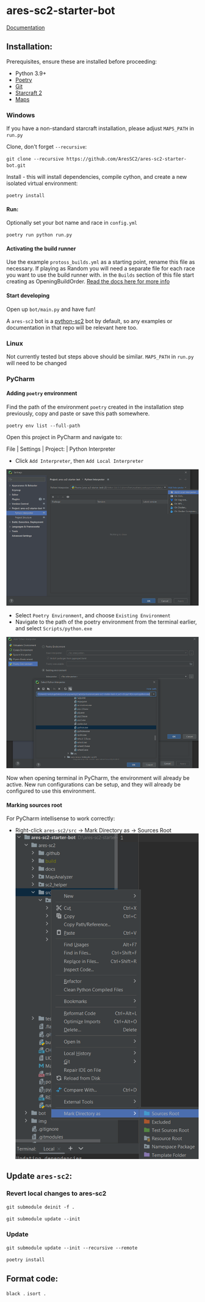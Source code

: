 # ares-sc2-starter-bot

[Documentation](https://aressc2.github.io/ares-sc2/index.html)

## Installation:
Prerequisites, ensure these are installed before proceeding:
- Python 3.9+ 
- [Poetry](https://python-poetry.org/)
- [Git](https://git-scm.com/)
- [Starcraft 2](https://starcraft2.com/en-gb/)
- [Maps](https://sc2ai.net/wiki/maps/)

### Windows
If you have a non-standard starcraft installation, please adjust `MAPS_PATH` in `run.py`

Clone, don't forget `--recursive`:

`git clone --recursive https://github.com/AresSC2/ares-sc2-starter-bot.git`

Install - this will install dependencies, compile cython, and create a new isolated virtual environment:

`poetry install`

#### Run:

Optionally set your bot name and race in `config.yml`

`poetry run python run.py`

#### Activating the build runner
Use the example `protoss_builds.yml` as a starting point, rename this file as necessary. If playing as
Random you will need a separate file for each race you want to use the build runner with. in the `Builds`
section of this file start creating as OpeningBuildOrder. 
[Read the docs here for more info](https://aressc2.github.io/ares-sc2/tutorials.html#build-runner-system)

#### Start developing
Open up `bot/main.py` and have fun! 

A `ares-sc2` bot is a [python-sc2](https://github.com/BurnySc2/python-sc2) bot by default, so any examples or
documentation in that repo will be relevant here too.

### Linux
Not currently tested but steps above should be similar. `MAPS_PATH` in `run.py` will need to be changed

### PyCharm

#### Adding `poetry` environment
Find the path of the environment `poetry` created in the installation step previously, copy and paste
or save this path somewhere.

`poetry env list --full-path`


Open this project in PyCharm and navigate to:

File | Settings | Project: <project name> | Python Interpreter

 - Click `Add Interpreter`, then `Add Local Interpreter`

![Alt text](img/img1.png "a title")

 - Select `Poetry Environment`, and choose `Existing Environment`
 - Navigate to the path of the poetry environment from the terminal earlier, and select `Scripts/python.exe`

![Alt text](img/img2.png "a title")

Now when opening terminal in PyCharm, the environment will already be active. New run configurations can be setup,
and they will already be configured to use this environment.


#### Marking sources root
For PyCharm intellisense to work correctly:
 - Right-click `ares-sc2/src` -> Mark Directory as -> Sources Root
![Alt text](img/img3.png "a title")

   
## Update `ares-sc2`:
### Revert local changes to ares-sc2

`git submodule deinit -f .`

`git submodule update --init`

### Update

`git submodule update --init --recursive --remote`

`poetry install`

## Format code:
`black .`
`isort .`
